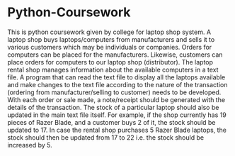 # Python-Coursework
This is python coursework given by college for laptop shop system.
A laptop shop buys laptops/computers from manufacturers and sells it to various
customers which may be individuals or companies. Orders for computers can be
placed for the manufacturers. Likewise, customers can place orders for computers to
our laptop shop (distributor).
The laptop rental shop manages information about the available computers in a
text file. A program that can read the text file to display all the laptops available and
make changes to the text file according to the nature of the transaction (ordering from
manufacturer/selling to customer) needs to be developed. With each order or sale
made, a note/receipt should be generated with the details of the transaction. The stock
of a particular laptop should also be updated in the main text file itself. For example,
if the shop currently has 19 pieces of Razer Blade, and a customer buys 2 of it, the
stock should be updated to 17. In case the rental shop purchases 5 Razer Blade
laptops, the stock should then be updated from 17 to 22 i.e. the stock should be
increased by 5.
